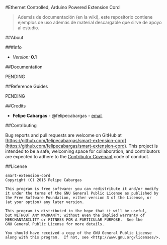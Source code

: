 #Ethernet Controlled, Arduino Powered Extension Cord

> Además de documentación (en la wiki), este repositorio contiene ejemplos de uso además de material descargable que sirve de apoyo al estudio.


##About

###Info

- *Version:* **0.1**

##Documentation

PENDING

##Reference Guides

PENDING

##Credits

- **Felipe Cabargas** - @felipecabargas - [email](mailto:felipe.cabargas@gmail.com)

##Contributing

Bug reports and pull requests are welcome on GitHub at [https://github.com/felipecabargas/smart-extension-cord](https://github.com/felipecabargas/smart-extension-cord). This project is intended to be a safe, welcoming space for collaboration, and contributors are expected to adhere to the [Contributor Covenant](http://contributor-covenant.org/) code of conduct.

##License

```
smart-extension-cord
Copyright (C) 2015 Felipe Cabargas

This program is free software: you can redistribute it and/or modify
it under the terms of the GNU General Public License as published by
the Free Software Foundation, either version 3 of the License, or
(at your option) any later version.

This program is distributed in the hope that it will be useful,
but WITHOUT ANY WARRANTY; without even the implied warranty of
MERCHANTABILITY or FITNESS FOR A PARTICULAR PURPOSE.  See the
GNU General Public License for more details.

You should have received a copy of the GNU General Public License
along with this program.  If not, see <http://www.gnu.org/licenses/>.

```
